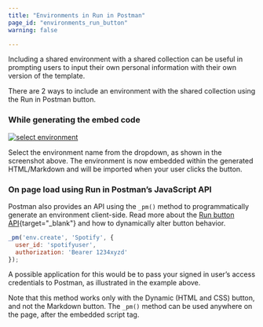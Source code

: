 ```yaml
---
title: "Environments in Run in Postman"
page_id: "environments_run_button"
warning: false

---
```


Including a shared environment with a shared collection can be useful in prompting users to input their own personal information with their own version of the template.  

There are 2 ways to include an environment with the shared collection using the Run in Postman button.

### While generating the embed code

[![select environment](https://www.getpostman.com/img/v2/docs/environments/share_select_env.png)](https://www.getpostman.com/img/v2/docs/environments/share_select_env.png)

Select the environment name from the dropdown, as shown in the screenshot above. The environment is now embedded within the generated HTML/Markdown and will be imported when your user clicks the button.

### On page load using Run in Postman’s JavaScript API

Postman also provides an API using the `_pm()` method to programmatically generate an environment client-side. Read more about the [Run button API](/docs/v6/postman_for_publishers/run_button/run_button_API){target="_blank"} and how to dynamically alter button behavior.

```javascript
_pm('env.create', 'Spotify', {
  user_id: 'spotifyuser',
  authorization: 'Bearer 1234xyzd'
});
```

A possible application for this would be to pass your signed in user’s access credentials to Postman, as illustrated in the example above.

Note that this method works only with the Dynamic (HTML and CSS) button, and not the Markdown button. The `_pm()` method can be used anywhere on the page, after the embedded script tag.
